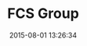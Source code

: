 ---
layout: work
title: 'FCS Group'
categories: work
date: 2015-08-01 13:26:34
type: 'Mobile UI/UX design'
thumbnail: 'images/thumbs/fcs.jpg'
permalink: /work/cleartune
hero: 'http://placekitten.com/1200/1000' 
color: '#477780'
---